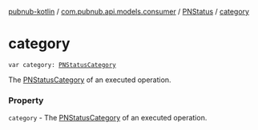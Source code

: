 [pubnub-kotlin](../../index.md) / [com.pubnub.api.models.consumer](../index.md) / [PNStatus](index.md) / [category](./category.md)

# category

`var category: `[`PNStatusCategory`](../../com.pubnub.api.enums/-p-n-status-category/index.md)

The [PNStatusCategory](../../com.pubnub.api.enums/-p-n-status-category/index.md) of an executed operation.

### Property

`category` - The [PNStatusCategory](../../com.pubnub.api.enums/-p-n-status-category/index.md) of an executed operation.